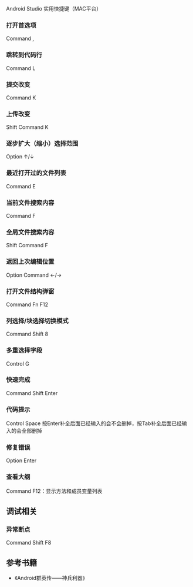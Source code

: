 Android Studio 实用快捷键（MAC平台）

### 打开首选项
Command ,
### 跳转到代码行
Command L
### 提交改变
Command K
### 上传改变
Shift Command K
### 逐步扩大（缩小）选择范围
Option ↑/↓
### 最近打开过的文件列表
Command E
### 当前文件搜索内容
Command F
### 全局文件搜索内容
Shift Command F
### 返回上次编辑位置
Option Command ←/→
### 打开文件结构弹窗
Command Fn F12
### 列选择/块选择切换模式
Command Shift 8
### 多重选择字段
Control G
### 快速完成
Command Shift Enter
### 代码提示
Control Space
按Enter补全后面已经输入的会不会删掉，按Tab补全后面已经输入的会全部删掉
### 修复错误
Option Enter

### 查看大纲
Command F12：显示方法和成员变量列表

## 调试相关
### 异常断点
Command Shift F8

## 参考书籍
- 《Android群英传——神兵利器》
